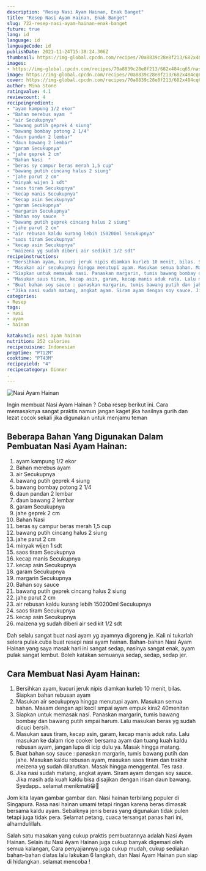 ```yaml
---
description: "Resep Nasi Ayam Hainan, Enak Banget"
title: "Resep Nasi Ayam Hainan, Enak Banget"
slug: 722-resep-nasi-ayam-hainan-enak-banget
future: true
lang: id
language: id
languageCode: id
publishDate: 2021-11-24T15:38:24.306Z 
thumbnail: https://img-global.cpcdn.com/recipes/70a8839c28e8f213/682x484cq65/nasi-ayam-hainan-foto-resep-utama.png
images:
- https://img-global.cpcdn.com/recipes/70a8839c28e8f213/682x484cq65/nasi-ayam-hainan-foto-resep-utama.png
image: https://img-global.cpcdn.com/recipes/70a8839c28e8f213/682x484cq65/nasi-ayam-hainan-foto-resep-utama.png
cover: https://img-global.cpcdn.com/recipes/70a8839c28e8f213/682x484cq65/nasi-ayam-hainan-foto-resep-utama.png
author: Mina Stone
ratingvalue: 4.1
reviewcount: 4
recipeingredient:
- "ayam kampung 1/2 ekor"
- "Bahan merebus ayam  "
- "air Secukupnya"
- "bawang putih geprek 4 siung"
- "bawang bombay potong 2 1/4"
- "daun pandan 2 lembar"
- "daun bawang 2 lembar"
- "garam Secukupnya"
- "jahe geprek 2 cm"
- "Bahan Nasi  "
- "beras sy campur beras merah 1,5 cup"
- "bawang putih cincang halus 2 siung"
- "jahe parut 2 cm"
- "minyak wijen 1 sdt"
- "saos tiram Secukupnya"
- "kecap manis Secukupnya"
- "kecap asin Secukupnya"
- "garam Secukupnya"
- "margarin Secukupnya"
- "Bahan soy sauce  "
- "bawang putih geprek cincang halus 2 siung"
- "jahe parut 2 cm"
- "air rebusan kaldu kurang lebih 150200ml Secukupnya"
- "saos tiram Secukupnya"
- "kecap asin Secukupnya"
- "maizena yg sudah diberi air sedikit 1/2 sdt"
recipeinstructions:
- "Bersihkan ayam, kucuri jeruk nipis diamkan kurleb 10 menit, bilas. Siapkan bahan rebusan ayam"
- "Masukan air secukupnya hingga menutupi ayam. Masukan semua bahan. Masam dengan api kecil smpai ayam empuk kira2 40menitan"
- "Siapkan untuk memasak nasi. Panaskan margarin, tumis bawang bombay dan bawang putih smpai harum. Lalu masukan beras yg sudah dicuci bersih."
- "Masukan saus tiram, kecap asin, garam, kecap manis aduk rata. Lalu masukan ke dalam rice cooker bersama ayam dan tuang kuah kaldu rebusan ayam, jangan lupa di icip dulu ya. Masak hingga matang."
- "Buat bahan soy sauce : panaskan margarin, tumis bawang putih dan jahe. Masukan kaldu rebusan ayam, masukan saos tiram dan trakhir meizena yg sudah dilarutkan. Masak hingga menggental. Tes rasa."
- "Jika nasi sudah matang, angkat ayam. Siram ayam dengan soy sauce. Jika masih ada kuah kaldu bisa disajikan dengan irisan daun bawang. Syedapp.. selamat menikmati😁🙏"
categories:
- Resep
tags:
- nasi
- ayam
- hainan

katakunci: nasi ayam hainan 
nutrition: 252 calories
recipecuisine: Indonesian
preptime: "PT12M"
cooktime: "PT43M"
recipeyield: "4"
recipecategory: Dinner
. 
---
```



![Nasi Ayam Hainan](https://img-global.cpcdn.com/recipes/70a8839c28e8f213/682x484cq65/nasi-ayam-hainan-foto-resep-utama.png)

Ingin membuat Nasi Ayam Hainan ? Coba resep berikut ini. Cara memasaknya sangat praktis namun jangan kaget jika hasilnya gurih dan lezat cocok sekali jika digunakan untuk menjamu teman

<!--inarticleads1-->

## Beberapa Bahan Yang Digunakan Dalam Pembuatan Nasi Ayam Hainan:

1. ayam kampung 1/2 ekor
1. Bahan merebus ayam  
1. air Secukupnya
1. bawang putih geprek 4 siung
1. bawang bombay potong 2 1/4
1. daun pandan 2 lembar
1. daun bawang 2 lembar
1. garam Secukupnya
1. jahe geprek 2 cm
1. Bahan Nasi  
1. beras sy campur beras merah 1,5 cup
1. bawang putih cincang halus 2 siung
1. jahe parut 2 cm
1. minyak wijen 1 sdt
1. saos tiram Secukupnya
1. kecap manis Secukupnya
1. kecap asin Secukupnya
1. garam Secukupnya
1. margarin Secukupnya
1. Bahan soy sauce  
1. bawang putih geprek cincang halus 2 siung
1. jahe parut 2 cm
1. air rebusan kaldu kurang lebih 150200ml Secukupnya
1. saos tiram Secukupnya
1. kecap asin Secukupnya
1. maizena yg sudah diberi air sedikit 1/2 sdt

Dah selalu sangat buat nasi ayam yg ayamnya digoreng je. Kali ni tukarlah selera pulak.cuba buat resepi nasi ayam hainan. Bahan-bahan Nasi Ayam Hainan yang saya masak hari ini sangat sedap, nasinya sangat enak, ayam pulak sangat lembut. Boleh katakan semuanya sedap, sedap, sedap jer. 

<!--inarticleads2-->

## Cara Membuat Nasi Ayam Hainan:

1. Bersihkan ayam, kucuri jeruk nipis diamkan kurleb 10 menit, bilas. Siapkan bahan rebusan ayam
1. Masukan air secukupnya hingga menutupi ayam. Masukan semua bahan. Masam dengan api kecil smpai ayam empuk kira2 40menitan
1. Siapkan untuk memasak nasi. Panaskan margarin, tumis bawang bombay dan bawang putih smpai harum. Lalu masukan beras yg sudah dicuci bersih.
1. Masukan saus tiram, kecap asin, garam, kecap manis aduk rata. Lalu masukan ke dalam rice cooker bersama ayam dan tuang kuah kaldu rebusan ayam, jangan lupa di icip dulu ya. Masak hingga matang.
1. Buat bahan soy sauce : panaskan margarin, tumis bawang putih dan jahe. Masukan kaldu rebusan ayam, masukan saos tiram dan trakhir meizena yg sudah dilarutkan. Masak hingga menggental. Tes rasa.
1. Jika nasi sudah matang, angkat ayam. Siram ayam dengan soy sauce. Jika masih ada kuah kaldu bisa disajikan dengan irisan daun bawang. Syedapp.. selamat menikmati😁🙏


Jom kita layan gambar gambar dan. Nasi hainan terbilang populer di Singapura. Rasa nasi hainan umami tetapi ringan karena beras dimasak bersama kaldu ayam. Sebaiknya jenis beras yang digunakan tidak pulen tetapi juga tidak pera. Selamat petang, cuaca tersangat panas hari ini, alhamdulillah. 

Salah satu masakan yang cukup praktis pembuatannya adalah  Nasi Ayam Hainan. Selain itu  Nasi Ayam Hainan  juga cukup banyak digemari oleh semua kalangan, Cara penyajiannya juga cukup mudah, cukup sediakan bahan-bahan diatas lalu lakukan 6 langkah, dan  Nasi Ayam Hainan  pun siap di hidangkan. selamat mencoba !
